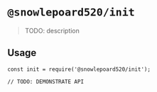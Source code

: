 # `@snowlepoard520/init`

> TODO: description

## Usage

```
const init = require('@snowlepoard520/init');

// TODO: DEMONSTRATE API
```
